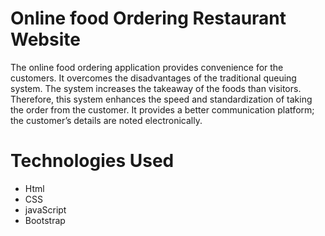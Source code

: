 # Online food Ordering Restaurant Website
The online food ordering application provides convenience for the customers. It overcomes the disadvantages of the traditional queuing system. The system increases the takeaway of the foods than visitors. Therefore, this system enhances the speed and standardization of taking the order from the customer. It provides a better communication platform; the customer’s details are noted electronically.

# Technologies Used
* Html
* CSS
* javaScript
* Bootstrap

